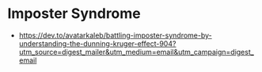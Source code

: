 # Imposter Syndrome

* <https://dev.to/avatarkaleb/battling-imposter-syndrome-by-understanding-the-dunning-kruger-effect-904?utm_source=digest_mailer&utm_medium=email&utm_campaign=digest_email>
